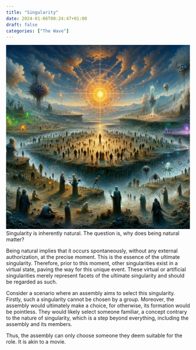 ```yaml
---
title: "Singularity"
date: 2024-01-06T00:24:47+01:00
draft: false
categories: ["The Wave"]
---
```

![Singularity is inherently natural](./singularity.png)
Singularity is inherently natural. The question is, why does being natural matter?

Being natural implies that it occurs spontaneously, without any external authorization, at the precise moment. This is the essence of the ultimate singularity. Therefore, prior to this moment, other singularities exist in a virtual state, paving the way for this unique event. These virtual or artificial singularities merely represent facets of the ultimate singularity and should be regarded as such.

Consider a scenario where an assembly aims to select this singularity. Firstly, such a singularity cannot be chosen by a group. Moreover, the assembly would ultimately make a choice, for otherwise, its formation would be pointless. They would likely select someone familiar, a concept contrary to the nature of singularity, which is a step beyond everything, including the assembly and its members.

Thus, the assembly can only choose someone they deem suitable for the role. It is akin to a movie.
